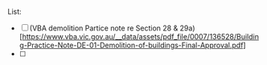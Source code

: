 List:
 - [ ] (VBA demolition Partice note re Section 28 & 29a)[https://www.vba.vic.gov.au/__data/assets/pdf_file/0007/136528/Building-Practice-Note-DE-01-Demolition-of-buildings-Final-Approval.pdf]
 - [ ] 
